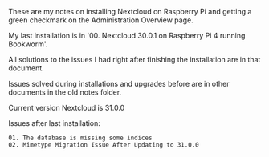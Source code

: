 These are my notes on installing Nextcloud on Raspberry Pi and getting a green checkmark on the Administration Overview page.

My last installation is in '00. Nextcloud 30.0.1 on Raspberry Pi 4 running Bookworm'.

All solutions to the issues I had right after finishing the installation are in that document.

Issues solved during installations and upgrades before are in other documents in the old notes folder.

Current version Nextcloud is 31.0.0

Issues after last installation:

    01. The database is missing some indices
    02. Mimetype Migration Issue After Updating to 31.0.0

